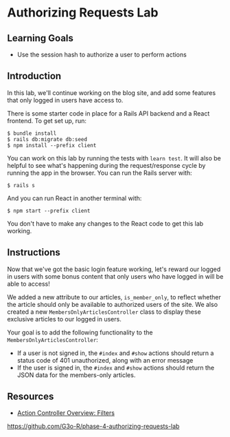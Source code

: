 # Authorizing Requests Lab

## Learning Goals

- Use the session hash to authorize a user to perform actions

## Introduction

In this lab, we'll continue working on the blog site, and add some features that
only logged in users have access to.

There is some starter code in place for a Rails API backend and a React frontend.
To get set up, run:

```console
$ bundle install
$ rails db:migrate db:seed
$ npm install --prefix client
```

You can work on this lab by running the tests with `learn test`. It will also be
helpful to see what's happening during the request/response cycle by running the
app in the browser. You can run the Rails server with:

```console
$ rails s
```

And you can run React in another terminal with:

```console
$ npm start --prefix client
```

You don't have to make any changes to the React code to get this lab working.

## Instructions

Now that we've got the basic login feature working, let's reward our logged
in users with some bonus content that only users who have logged in will be able to access!

We added a new attribute to our articles, `is_member_only`, to reflect whether
the article should only be available to authorized users of the site. We also
created a new `MembersOnlyArticlesController` class to display these exclusive
articles to our logged in users.

Your goal is to add the following functionality to the
`MembersOnlyArticlesController`:

- If a user is not signed in, the `#index` and `#show` actions should return a
  status code of 401 unauthorized, along with an error message
- If the user is signed in, the `#index` and `#show` actions should return the
  JSON data for the members-only articles.

## Resources

- [Action Controller Overview: Filters][filters]

[filters]: http://guides.rubyonrails.org/action_controller_overview.html#filters

https://github.com/G3o-R/phase-4-authorizing-requests-lab